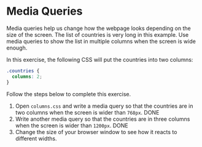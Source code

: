 # Media Queries

Media queries help us change how the webpage looks depending on the size of the screen. The list of countries is very long in this example. Use media queries to show the list in multiple columns when the screen is wide enough.

In this exercise, the following CSS will put the countries into two columns:

```css
.countries {
  columns: 2;
}
```

Follow the steps below to complete this exercise.

1. Open `columns.css` and write a media query so that the countries are in two columns when the screen is wider than `768px`. DONE
2. Write another media query so that the countries are in three columns when the screen is wider than `1200px`. DONE
3. Change the size of your browser window to see how it reacts to different widths.
